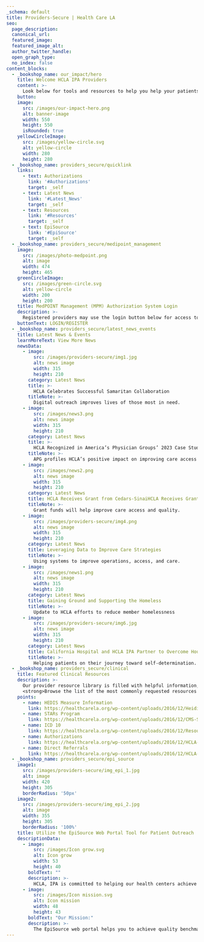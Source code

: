 ```yaml
---
_schema: default
title: Providers-Secure | Health Care LA
seo:
  page_description:
  canonical_url:
  featured_image:
  featured_image_alt:
  author_twitter_handle:
  open_graph_type:
  no_index: false
content_blocks:
  - _bookshop_name: our_impact/hero
    title: Welcome HCLA IPA Providers
    content: >-
      Look below for tools and resources to help you help your patients.
    button:
    image:
      src: /images/our-impact-hero.png
      alt: banner-image
      width: 550
      height: 550
      isRounded: true
    yellowCircleImage:
      src: /images/yellow-circle.svg
      alt: yellow-circle
      width: 280
      height: 280
  - _bookshop_name: providers_secure/quicklink
    links:
      - text: Authorizations
        link: '#Authorizations'
        target: _self
      - text: Latest News
        link: '#Latest_News'
        target: _self
      - text: Resources
        link: '#Resources'
        target: _self
      - text: EpiSource
        link: '#EpiSource'
        target: _self
  - _bookshop_name: providers_secure/medipoint_management
    image:
      src: /images/photo-medpoint.png
      alt: image
      width: 474
      height: 465
    greenCircleImage:
      src: /images/green-circle.svg
      alt: yellow-circle
      width: 200
      height: 200
    title: MedPOINT Management (MPM) Authorization System Login
    description: >-
      Registered providers may use the login button below for access to our Provider Portal System, courtesy of our management company, MPM. Non-registered providers may use the “Register” button below to submit a request for system access or contact MedPoint Management’s Network Management Department at 818-702-0100.
    buttonText: LOGIN/REGISTER
  - _bookshop_name: providers_secure/latest_news_events
    title: Latest News & Events
    learnMoreText: View More News
    newsData:
      - image:
          src: /images/providers-secure/img1.jpg
          alt: news image
          width: 315
          height: 210
        category: Latest News
        title: >-
          HCLA Celebrates Successful Samaritan Collaboration
        titleNote: >-
          Digital outreach improves lives of those most in need.
      - image:
          src: /images/news3.png
          alt: news image
          width: 315
          height: 210
        category: Latest News
        title: >-
          HCLA Recognized in America’s Physician Groups’ 2023 Case Studies in Excellence
        titleNote: >-
          APG profiles HCLA’s positive impact on improving care access
      - image:
          src: /images/news2.png
          alt: news image
          width: 315
          height: 210
        category: Latest News
        title: HCLA Receives Grant from Cedars-SinaiHCLA Receives Grant from Cedars-Sinai
        titleNote: >-
          Grant funds will help improve care access and quality.
      - image:
          src: /images/providers-secure/img4.png
          alt: news image
          width: 315
          height: 210
        category: Latest News
        title: Leveraging Data to Improve Care Strategies
        titleNote: >-
          Using systems to improve operations, access, and care.
      - image:
          src: /images/news1.png
          alt: news image
          width: 315
          height: 210
        category: Latest News
        title: Gaining Ground and Supporting the Homeless
        titleNote: >-
          Update to HCLA efforts to reduce member homelessness
      - image:
          src: /images/providers-secure/img6.jpg
          alt: news image
          width: 315
          height: 210
        category: Latest News
        title: California Hospital and HCLA IPA Partner to Overcome Housing Barriers
        titleNote: >-
          Helping patients on their journey toward self-determination.
  - _bookshop_name: providers_secure/clinical
    title: Featured Clinical Resources
    description: >-
      Our provider resource library is filled with helpful information, forms and educational materials—including health plan specific and required forms. Many library categories, like Clinical Practice Protocols, and Health Educational Materials feature content geared towards illness prevention and wellness. This content is designed to supplement the quality preventive care you provide patients every day.<br/><br/>
      <strong>Browse the list of the most commonly requested resources to the left, or <a class="text-blue" href="/resource-provider">Click Here</a> to enter the full Resource Center.</strong>
    points:
      - name: HEDIS Measure Information
        link: https://healthcarela.org/wp-content/uploads/2016/12/Heidis-Tip-Sheet-Flyer-_2-pages.pdf
      - name: STARs Program
        link: https://healthcarela.org/wp-content/uploads/2016/12/CMS-STARS-Rating-System-Overview-3.doc
      - name: ICD 10
        link: https://healthcarela.org/wp-content/uploads/2016/12/Resources-ICD101.docx
      - name: Authorizations
        link: https://healthcarela.org/wp-content/uploads/2016/12/HCLA-Full-Auth-Requests-Form.doc
      - name: Direct Referrals
        link: https://healthcarela.org/wp-content/uploads/2016/12/HCLA-Direct-Referral-Form.doc
  - _bookshop_name: providers_secure/epi_source
    image1:
      src: /images/providers-secure/img_epi_1.jpg
      alt: image
      width: 420
      height: 305
      borderRadius: '50px'
    image2:
      src: /images/providers-secure/img_epi_2.jpg
      alt: image
      width: 355
      height: 305
      borderRadius: '100%'
    title: Utilize the EpiSource Web Portal Tool for Patient Outreach
    descriptionData:
      - image:
          src: /images/Icon grow.svg
          alt: Icon grow
          width: 53
          height: 40
        boldText: ""
        description: >-
          HCLA, IPA is committed to helping our health centers achieve HEDIS quality benchmarks, and engaging with our EpiSource web portal is an excellent way to start. The portal provides HEDIS performance information by selected line of business. Data on the portal will be refreshed quarterly and provides summary IPA level and individual clinic level data for analysis and member outreach purposes. Once you log in, a user guide is available on the site.
      - image:
          src: /images/Icon mission.svg
          alt: Icon mission
          width: 48
          height: 43
        boldText: "Our Mission:"
        description: >-
          The EpiSource web portal helps you to achieve quality benchmarks required by health plans. By meeting these benchmarks health centers may benefit from additional incentives provided by the IPA and certain health plans.
---
```

